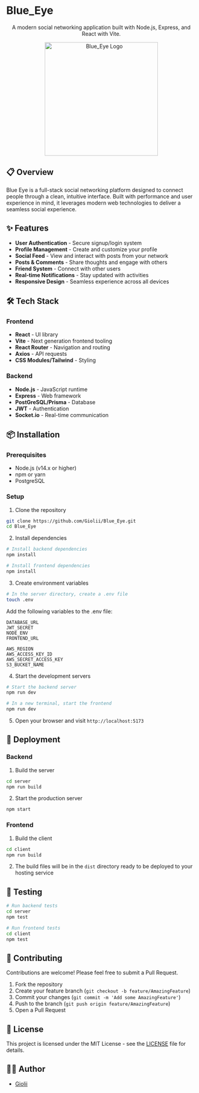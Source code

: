 # Blue_Eye

<p align="center">
A modern social networking application built with Node.js, Express, and React with Vite.
</p>

<p align="center">
  <img src="https://img.freepik.com/free-psd/iris-eye-isolated_23-2151866152.jpg" width="300" alt="Blue_Eye Logo">
</p>

## 📋 Overview

Blue Eye is a full-stack social networking platform designed to connect people through a clean, intuitive interface. Built with performance and user experience in mind, it leverages modern web technologies to deliver a seamless social experience.

## ✨ Features

- **User Authentication** - Secure signup/login system
- **Profile Management** - Create and customize your profile
- **Social Feed** - View and interact with posts from your network
- **Posts & Comments** - Share thoughts and engage with others
- **Friend System** - Connect with other users
- **Real-time Notifications** - Stay updated with activities
- **Responsive Design** - Seamless experience across all devices

## 🛠️ Tech Stack

### Frontend
- **React** - UI library
- **Vite** - Next generation frontend tooling
- **React Router** - Navigation and routing
- **Axios** - API requests
- **CSS Modules/Tailwind** - Styling

### Backend
- **Node.js** - JavaScript runtime
- **Express** - Web framework
- **PostGreSQL/Prisma** - Database
- **JWT** - Authentication
- **Socket.io** - Real-time communication

## 📦 Installation

### Prerequisites
- Node.js (v14.x or higher)
- npm or yarn
- PostgreSQL

### Setup

1. Clone the repository
```bash
git clone https://github.com/Giolii/Blue_Eye.git
cd Blue_Eye
```

2. Install dependencies
```bash
# Install backend dependencies
npm install

# Install frontend dependencies
npm install
```

3. Create environment variables
```bash
# In the server directory, create a .env file
touch .env
```

Add the following variables to the .env file:
```
DATABASE_URL
JWT_SECRET
NODE_ENV
FRONTEND_URL

AWS_REGION
AWS_ACCESS_KEY_ID
AWS_SECRET_ACCESS_KEY
S3_BUCKET_NAME

```

4. Start the development servers
```bash
# Start the backend server
npm run dev

# In a new terminal, start the frontend
npm run dev
```

5. Open your browser and visit `http://localhost:5173`

## 🚀 Deployment

### Backend
1. Build the server
```bash
cd server
npm run build
```

2. Start the production server
```bash
npm start
```

### Frontend
1. Build the client
```bash
cd client
npm run build
```

2. The build files will be in the `dist` directory ready to be deployed to your hosting service

## 🧪 Testing

```bash
# Run backend tests
cd server
npm test

# Run frontend tests
cd client
npm test
```

## 🤝 Contributing

Contributions are welcome! Please feel free to submit a Pull Request.

1. Fork the repository
2. Create your feature branch (`git checkout -b feature/AmazingFeature`)
3. Commit your changes (`git commit -m 'Add some AmazingFeature'`)
4. Push to the branch (`git push origin feature/AmazingFeature`)
5. Open a Pull Request

## 📄 License

This project is licensed under the MIT License - see the [LICENSE](LICENSE) file for details.

## 👨‍💻 Author

- [Giolii](https://github.com/Giolii) 
